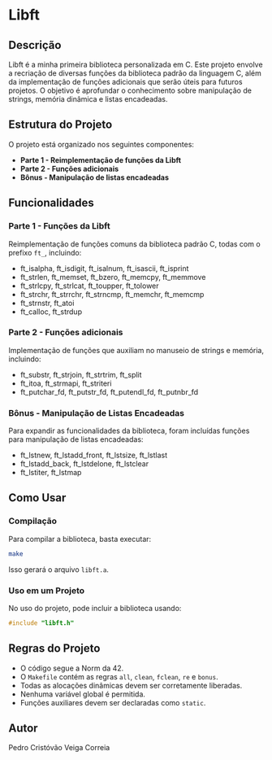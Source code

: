 # Libft

## Descrição

Libft é a minha primeira biblioteca personalizada em C. Este projeto envolve a recriação de diversas funções da biblioteca padrão da linguagem C, além da implementação de funções adicionais que serão úteis para futuros projetos. O objetivo é aprofundar o conhecimento sobre manipulação de strings, memória dinâmica e listas encadeadas.

## Estrutura do Projeto

O projeto está organizado nos seguintes componentes:

- **Parte 1 - Reimplementação de funções da Libft**
- **Parte 2 - Funções adicionais**
- **Bônus - Manipulação de listas encadeadas**

## Funcionalidades

### Parte 1 - Funções da Libft

Reimplementação de funções comuns da biblioteca padrão C, todas com o prefixo `ft_`, incluindo:

- ft\_isalpha, ft\_isdigit, ft\_isalnum, ft\_isascii, ft\_isprint
- ft\_strlen, ft\_memset, ft\_bzero, ft\_memcpy, ft\_memmove
- ft\_strlcpy, ft\_strlcat, ft\_toupper, ft\_tolower
- ft\_strchr, ft\_strrchr, ft\_strncmp, ft\_memchr, ft\_memcmp
- ft\_strnstr, ft\_atoi
- ft\_calloc, ft\_strdup

### Parte 2 - Funções adicionais

Implementação de funções que auxiliam no manuseio de strings e memória, incluindo:

- ft\_substr, ft\_strjoin, ft\_strtrim, ft\_split
- ft\_itoa, ft\_strmapi, ft\_striteri
- ft\_putchar\_fd, ft\_putstr\_fd, ft\_putendl\_fd, ft\_putnbr\_fd

### Bônus - Manipulação de Listas Encadeadas

Para expandir as funcionalidades da biblioteca, foram incluídas funções para manipulação de listas encadeadas:

- ft\_lstnew, ft\_lstadd\_front, ft\_lstsize, ft\_lstlast
- ft\_lstadd\_back, ft\_lstdelone, ft\_lstclear
- ft\_lstiter, ft\_lstmap

## Como Usar

### Compilação

Para compilar a biblioteca, basta executar:

```sh
make
```

Isso gerará o arquivo `libft.a`.

### Uso em um Projeto

No uso do projeto, pode incluir a biblioteca usando:

```c
#include "libft.h"
```

## Regras do Projeto

- O código segue a Norm da 42.
- O `Makefile` contém as regras `all`, `clean`, `fclean`, `re` e `bonus`.
- Todas as alocações dinâmicas devem ser corretamente liberadas.
- Nenhuma variável global é permitida.
- Funções auxiliares devem ser declaradas como `static`.

## Autor

Pedro Cristóvão Veiga Correia

